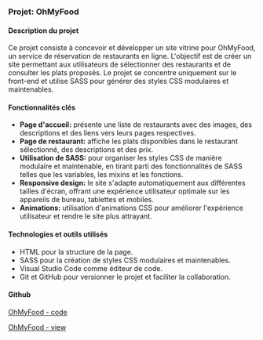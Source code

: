 ### Projet: OhMyFood

#### Description du projet

Ce projet consiste à concevoir et développer un site vitrine pour OhMyFood, un service de réservation de restaurants en ligne. L'objectif est de créer un site permettant aux utilisateurs de sélectionner des restaurants et de consulter les plats proposés. Le projet se concentre uniquement sur le front-end et utilise SASS pour générer des styles CSS modulaires et maintenables.

#### Fonctionnalités clés

- **Page d'accueil:** présente une liste de restaurants avec des images, des descriptions et des liens vers leurs pages respectives.
- **Page de restaurant:** affiche les plats disponibles dans le restaurant sélectionné, des descriptions et des prix.
- **Utilisation de SASS:** pour organiser les styles CSS de manière modulaire et maintenable, en tirant parti des fonctionnalités de SASS telles que les variables, les mixins et les fonctions.
- **Responsive design:** le site s'adapte automatiquement aux différentes tailles d'écran, offrant une expérience utilisateur optimale sur les appareils de bureau, tablettes et mobiles.
- **Animations:** utilisation d'animations CSS pour améliorer l'expérience utilisateur et rendre le site plus attrayant.

#### Technologies et outils utilisés

- HTML pour la structure de la page.
- SASS pour la création de styles CSS modulaires et maintenables.
- Visual Studio Code comme éditeur de code.
- Git et GitHub pour versionner le projet et faciliter la collaboration.

#### Github

[OhMyFood - code](https://github.com/NicolasODT/Ohmyfood)

[OhMyFood - view](https://nicolasodt.github.io/Ohmyfood/)
